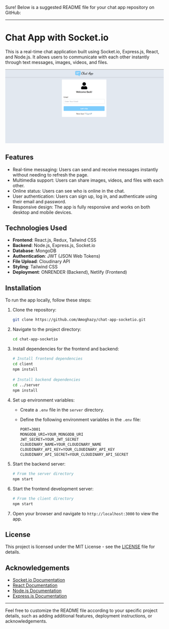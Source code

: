 Sure! Below is a suggested README file for your chat app repository on GitHub:

---

# Chat App with Socket.io

This is a real-time chat application built using Socket.io, Express.js, React, and Node.js. It allows users to communicate with each other instantly through text messages, images, videos, and files.

![Chat App Screenshot](./client//src/assets/Screenshot%202024-05-19%20162456.png)

## Features

- Real-time messaging: Users can send and receive messages instantly without needing to refresh the page.
- Multimedia support: Users can share images, videos, and files with each other.
- Online status: Users can see who is online in the chat.
- User authentication: Users can sign up, log in, and authenticate using their email and password.
- Responsive design: The app is fully responsive and works on both desktop and mobile devices.

## Technologies Used

- **Frontend**: React.js, Redux, Tailwind CSS
- **Backend**: Node.js, Express.js, Socket.io
- **Database**: MongoDB
- **Authentication**: JWT (JSON Web Tokens)
- **File Upload**: Cloudinary API
- **Styling**: Tailwind CSS
- **Deployment**: ONRENDER (Backend), Netlify (Frontend)

## Installation

To run the app locally, follow these steps:

1. Clone the repository:

   ```bash
   git clone https://github.com/Amoghazy/chat-app-socketio.git
   ```

2. Navigate to the project directory:

   ```bash
   cd chat-app-socketio
   ```

3. Install dependencies for the frontend and backend:

   ```bash
   # Install frontend dependencies
   cd client
   npm install

   # Install backend dependencies
   cd ../server
   npm install
   ```

4. Set up environment variables:

   - Create a `.env` file in the `server` directory.
   - Define the following environment variables in the `.env` file:

     ```
     PORT=3001
     MONGODB_URI=YOUR_MONGODB_URI
     JWT_SECRET=YOUR_JWT_SECRET
     CLOUDINARY_NAME=YOUR_CLOUDINARY_NAME
     CLOUDINARY_API_KEY=YOUR_CLOUDINARY_API_KEY
     CLOUDINARY_API_SECRET=YOUR_CLOUDINARY_API_SECRET
     ```

5. Start the backend server:

   ```bash
   # From the server directory
   npm start
   ```

6. Start the frontend development server:

   ```bash
   # From the client directory
   npm start
   ```

7. Open your browser and navigate to `http://localhost:3000` to view the app.

## License

This project is licensed under the MIT License - see the [LICENSE](LICENSE) file for details.

## Acknowledgements

- [Socket.io Documentation](https://socket.io/docs/)
- [React Documentation](https://reactjs.org/docs/getting-started.html)
- [Node.js Documentation](https://nodejs.org/en/docs/)
- [Express.js Documentation](https://expressjs.com/en/5x/api.html)

---

Feel free to customize the README file according to your specific project details, such as adding additional features, deployment instructions, or acknowledgements.
